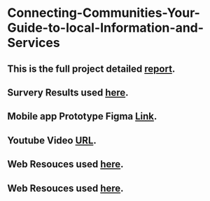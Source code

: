 # Connecting-Communities-Your-Guide-to-local-Information-and-Services
## This is the full project detailed [report](https://github.com/Perl-Code/Connecting-Communities-Your-Guide-to-local-Information-and-Services/blob/main/NT%20community%20detailed%20report.pdf).
## Survery Results used [here](https://docs.google.com/forms/d/e/1FAIpQLScXJyx2111AtM0bcPUZMCR6snRnx9-kk0v4xdcqcPjPWhhqbg/viewform?usp=sharing).
## Mobile app Prototype Figma [Link](https://www.figma.com/design/3MnwCp91anYa5jMYmiJTcI/GovHack?node-id=75-2027&t=RcKxsLbQuuIlut5z-1). 
## Youtube Video [URL](https://youtu.be/jWCmP1c2wQU). 
## Web Resouces used [here](https://nt.gov.au/).
## Web Resouces used [here](https://ccnt.associationonline.com.au/mc-content/services-suppliers-manufacturers-directory/frequently-asked-questions).
